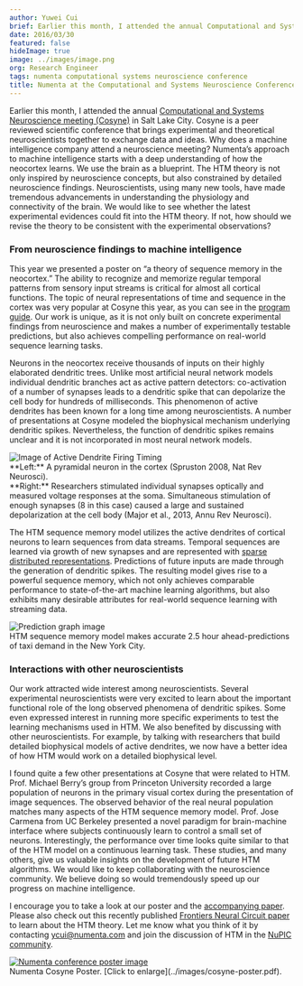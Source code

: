 ```yaml
---
author: Yuwei Cui
brief: Earlier this month, I attended the annual Computational and Systems Neuroscience meeting (Cosyne) in Salt Lake City. Cosyne is a peer reviewed scientific conference that brings experimental and theoretical neuroscientists together to exchange data and ideas.
date: 2016/03/30
featured: false
hideImage: true
image: ../images/image.png
org: Research Engineer
tags: numenta computational systems neuroscience conference
title: Numenta at the Computational and Systems Neuroscience Conference (COSYNE)
---
```


Earlier this month, I attended the annual
[Computational and Systems Neuroscience meeting (Cosyne)](http://www.cosyne.org/c/index.php?title=Cosyne_16)
in Salt Lake City. Cosyne is a peer reviewed scientific
conference that brings experimental and theoretical neuroscientists together to
exchange data and ideas. Why does a machine intelligence company attend a
neuroscience meeting? Numenta’s approach to machine intelligence starts with a
deep understanding of how the neocortex learns. We use the brain as a blueprint.
The HTM theory is not only inspired by neuroscience concepts, but also
constrained by detailed neuroscience findings. Neuroscientists, using many new
tools, have made tremendous advancements in understanding the physiology and
connectivity of the brain. We would like to see whether the latest experimental
evidences could fit into the HTM theory. If not, how should we revise the theory
to be consistent with the experimental observations?

### From neuroscience findings to machine intelligence

This year we presented a poster on “a theory of sequence memory in the
neocortex.” The ability to recognize and memorize regular temporal patterns from
sensory input streams is critical for almost all cortical functions. The topic
of neural representations of time and sequence in the cortex was very popular at
Cosyne this year, as you can see in the
[program guide](http://cosyne.org/cosyne16/Cosyne2016_program_book.pdf).
Our work is unique, as it is not only built on concrete experimental findings
from neuroscience and makes a number of experimentally testable predictions, but
also achieves compelling performance on real-world sequence learning tasks.   

Neurons in the neocortex receive thousands of inputs on their highly elaborated
dendritic trees. Unlike most artificial neural network models individual
dendritic branches act as active pattern detectors: co-activation of a number of
synapses leads to a dendritic spike that can depolarize the cell body for
hundreds of milliseconds. This phenomenon of active dendrites has been known for
a long time among neuroscientists. A number of presentations at Cosyne modeled
the biophysical mechanism underlying dendritic spikes. Nevertheless, the
function of dendritic spikes remains unclear and it is not incorporated in most
neural network models.

<img src="../images/2.png" class="center-block img-responsive media-border" alt="Image of Active Dendrite Firing Timing" />

<div class="caption">
  **Left:** A pyramidal neuron in the cortex (Spruston 2008, Nat Rev Neurosci).
  <br/>
  **Right:** Researchers stimulated individual synapses optically and measured
  voltage responses at the soma. Simultaneous stimulation of enough synapses
  (8 in this case) caused a large and sustained depolarization at the cell body
  (Major et al., 2013, Annu Rev Neurosci).
</div>

The HTM sequence memory model utilizes the active dendrites of cortical neurons
to learn sequences from data streams. Temporal sequences are learned via growth
of new synapses and are represented with
[sparse distributed representations](http://arxiv.org/abs/1503.07469).
Predictions of future inputs are made through the generation of dendritic
spikes. The resulting model gives rise to a powerful sequence memory, which not
only achieves comparable performance to state-of-the-art machine learning
algorithms, but also exhibits many desirable attributes for real-world sequence
learning with streaming data.

<img src="../images/3.png" class="center-block img-responsive media-border" alt="Prediction graph image" />
<div class="caption">
  HTM sequence memory model makes accurate 2.5 hour ahead-predictions of taxi
  demand in the New York City.
</div>

### Interactions with other neuroscientists

Our work attracted wide interest among
neuroscientists. Several experimental neuroscientists were very excited to learn
about the important functional role of the long observed phenomena of dendritic
spikes. Some even expressed interest in running more specific experiments to
test the learning mechanisms used in HTM. We also benefited by discussing with
other neuroscientists. For example, by talking with researchers that build
detailed biophysical models of active dendrites, we now have a better idea of
how HTM would work on a detailed biophysical level.

I found quite a few other presentations at Cosyne that were related to HTM.
Prof. Michael Berry’s group from Princeton University recorded a large
population of neurons in the primary visual cortex during the presentation of
image sequences. The observed behavior of the real neural population matches
many aspects of the HTM sequence memory model.  Prof. Jose Carmena from UC
Berkeley presented a novel paradigm for brain-machine interface where subjects
continuously learn to control a small set of neurons. Interestingly, the
performance over time looks quite similar to that of the HTM model on a
continuous learning task. These studies, and many others, give us valuable
insights on the development of future HTM algorithms. We would like to keep
collaborating with the neuroscience community. We believe doing so would
tremendously speed up our progress on machine intelligence.

I encourage you to take a look at our poster and the
[accompanying paper](http://arxiv.org/abs/1512.05463). Please also check out
this recently published [Frontiers Neural Circuit paper](http://journal.frontiersin.org/article/10.3389/fncir.2016.00023/full)
to learn about the HTM theory.  Let me know what you think of it by contacting
[ycui@numenta.com](mailto:ycui@numenta.com) and join the discussion of HTM in
the [NuPIC community](http://numenta.org).

<a href="../images/cosyne-poster.pdf">
  <img src="../images/image.png" class="center-block img-responsive media-border" alt="Numenta conference poster image" />
</a>
<div class="caption">
  Numenta Cosyne Poster.
  [Click to enlarge](../images/cosyne-poster.pdf).
</div>
